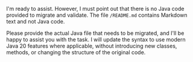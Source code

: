 

I'm ready to assist. However, I must point out that there is no Java code provided to migrate and validate. The file `/README.md` contains Markdown text and not Java code.

Please provide the actual Java file that needs to be migrated, and I'll be happy to assist you with the task. I will update the syntax to use modern Java 20 features where applicable, without introducing new classes, methods, or changing the structure of the original code.